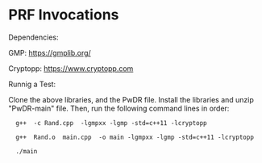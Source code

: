 # PRF Invocations

Dependencies: 

  GMP: https://gmplib.org/
  
  Cryptopp: https://www.cryptopp.com
  
Runnig a Test:

 Clone the above libraries, and the PwDR file. Install the libraries and unzip "PwDR-main" file. Then, run the following command lines in order:

      g++  -c Rand.cpp  -lgmpxx -lgmp -std=c++11 -lcryptopp
      
      g++  Rand.o  main.cpp  -o main -lgmpxx -lgmp -std=c++11 -lcryptopp

      ./main
      



